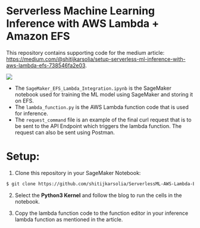 # Serverless Machine Learning Inference with AWS Lambda + Amazon EFS
This repository contains supporting code for the medium article:
https://medium.com/@shitijkarsolia/setup-serverless-ml-inference-with-aws-lambda-efs-738546fa2e03.

   ![](https://i.ibb.co/S62Tzvf/Untitled-Diagram.png)

- The ```SageMaker_EFS_Lambda_Integration.ipynb``` is the SageMaker notebook used for training the ML model using SageMaker and storing it on EFS.
- The ```lambda_function.py``` is the AWS Lambda function code that is used for inference.
- The ```request_command``` file is an example of the final curl request that is to be sent to the API Endpoint which triggers the lambda function. The request can also be sent using Postman.

# Setup:
1. Clone this repository in your SageMaker Notebook:
```sh
$ git clone https://github.com/shitijkarsolia/ServerlessML-AWS-Lambda-EFS.git
```
2. Select the **Python3 Kernel** and follow the blog to run the cells in the notebook.

3. Copy the lambda function code to the function editor in your inference lambda function as mentioned in the article.

